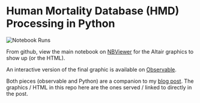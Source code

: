 # Human Mortality Database (HMD) Processing in Python

![Notebook Runs](https://github.com/andyreagan/hmd-processing/actions/workflows/notebook-test.yml/badge.svg)

From github, view the main notebook on 
[NBViewer](https://nbviewer.org/github/andyreagan/hmd-processing/blob/main/usa-exploration.ipynb)
for the Altair graphics to show up
(or the HTML).

An interactive version of the final graphic is available on [Observable](https://observablehq.com/@andyreagan/human-mortality-database).

Both pieces (observable and Python) are a companion to my [blog post](https://andyreagan.com/2024-11-19-life-expectancy-is-misleading.html).
The graphics / HTML in this repo here are the ones served / linked to directly in the post.